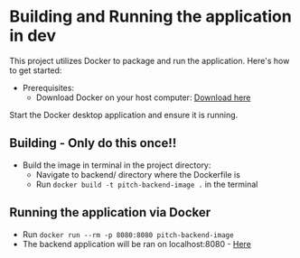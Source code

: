 # Building and Running the application in dev
This project utilizes Docker to package and run the application. Here's how to get started:
- Prerequisites:
  - Download Docker on your host computer: [Download here](https://www.docker.com/products/docker-desktop/)
 
Start the Docker desktop application and ensure it is running. 

## Building - Only do this once!!
- Build the image in terminal in the project directory:
  - Navigate to backend/ directory where the Dockerfile is
  - Run `docker build -t pitch-backend-image .` in the terminal

## Running the application via Docker
- Run `docker run --rm -p 8080:8080 pitch-backend-image`
- The backend application will be ran on localhost:8080 - [Here](http://localhost:8080)